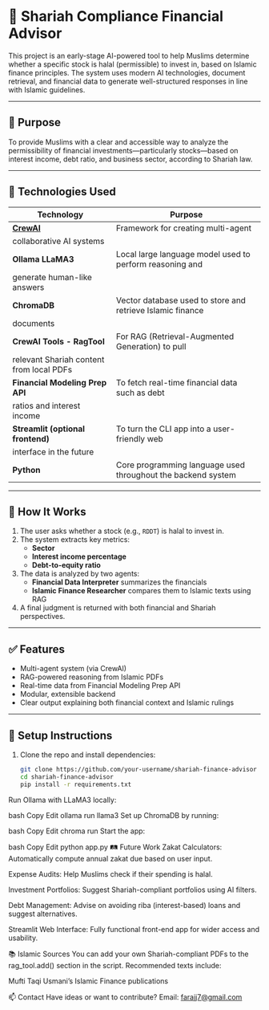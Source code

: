 # 🕌 Shariah Compliance Financial Advisor

This project is an early-stage AI-powered tool to help Muslims determine whether a 
specific stock is halal (permissible) to invest in, based on Islamic finance 
principles. The system uses modern AI technologies, document retrieval, and 
financial data to generate well-structured responses in line with Islamic 
guidelines.

---

## 📌 Purpose

To provide Muslims with a clear and accessible way to analyze the permissibility of 
financial investments—particularly stocks—based on interest income, debt ratio, and 
business sector, according to Shariah law.

---

## 🧠 Technologies Used

| Technology | Purpose |
|-----------|---------|
| **[CrewAI](https://docs.crewai.com/)** | Framework for creating multi-agent 
collaborative AI systems |
| **Ollama LLaMA3** | Local large language model used to perform reasoning and 
generate human-like answers |
| **ChromaDB** | Vector database used to store and retrieve Islamic finance 
documents |
| **CrewAI Tools - RagTool** | For RAG (Retrieval-Augmented Generation) to pull 
relevant Shariah content from local PDFs |
| **Financial Modeling Prep API** | To fetch real-time financial data such as debt 
ratios and interest income |
| **Streamlit (optional frontend)** | To turn the CLI app into a user-friendly web 
interface in the future |
| **Python** | Core programming language used throughout the backend system |

---

## 🚀 How It Works

1. The user asks whether a stock (e.g., `RDDT`) is halal to invest in.
2. The system extracts key metrics:
   - **Sector**
   - **Interest income percentage**
   - **Debt-to-equity ratio**
3. The data is analyzed by two agents:
   - **Financial Data Interpreter** summarizes the financials
   - **Islamic Finance Researcher** compares them to Islamic texts using RAG
4. A final judgment is returned with both financial and Shariah perspectives.

---

## ✅ Features

- Multi-agent system (via CrewAI)
- RAG-powered reasoning from Islamic PDFs
- Real-time data from Financial Modeling Prep API
- Modular, extensible backend
- Clear output explaining both financial context and Islamic rulings

---

## 🔧 Setup Instructions

1. Clone the repo and install dependencies:
   ```bash
   git clone https://github.com/your-username/shariah-finance-advisor
   cd shariah-finance-advisor
   pip install -r requirements.txt
Run Ollama with LLaMA3 locally:

bash
Copy
Edit
ollama run llama3
Set up ChromaDB by running:

bash
Copy
Edit
chroma run
Start the app:

bash
Copy
Edit
python app.py
🛤️ Future Work
Zakat Calculators: Automatically compute annual zakat due based on user input.

Expense Audits: Help Muslims check if their spending is halal.

Investment Portfolios: Suggest Shariah-compliant portfolios using AI filters.

Debt Management: Advise on avoiding riba (interest-based) loans and suggest 
alternatives.

Streamlit Web Interface: Fully functional front-end app for wider access and 
usability.

📚 Islamic Sources
You can add your own Shariah-compliant PDFs to the rag_tool.add() section in the 
script. Recommended texts include:

Mufti Taqi Usmani’s Islamic Finance publications


📫 Contact
Have ideas or want to contribute? Email: farajj7@gmail.com

